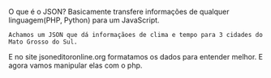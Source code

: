 O que é o JSON?
Basicamente transfere informações de qualquer linguagem(PHP, Python) para um JavaScript.

	Achamos um JSON que dá informaçãoes de clima e tempo para 3 cidades do Mato Grosso do Sul.
E no site jsoneditoronline.org formatamos os dados para entender melhor.
E agora vamos manipular elas com o php.